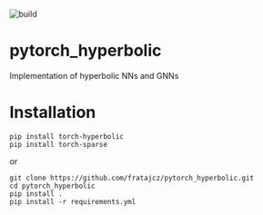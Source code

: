 ![build](https://github.com/fratajcz/pytorch_hyperbolic/actions/workflows/python-package.yml/badge.svg)

# pytorch_hyperbolic
Implementation of hyperbolic NNs and GNNs 

# Installation

```
pip install torch-hyperbolic
pip install torch-sparse
```

or 

```
git clone https://github.com/fratajcz/pytorch_hyperbolic.git
cd pytorch_hyperbolic
pip install .
pip install -r requirements.yml
```
